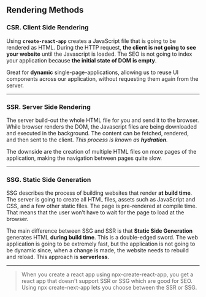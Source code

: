 ## Rendering Methods

### CSR. Client Side Rendering

Using **`create-react-app`** creates a JavaScript file that is going to be rendered as HTML. During the HTTP request, **the client is not going to see your website** until the Javascript is loaded. The SEO is not going to index your application because **the initial state of DOM is empty**. 

Great for **dynamic** single-page-applications, allowing us to reuse UI components across our application, without requesting them again from the server.

---

### SSR. Server Side Rendering

The server build-out the whole HTML file for you and send it to the browser. While browser renders the DOM, the Javascript files are being downloaded and executed in the background. The content can be fetched, rendered, and then sent to the client.
*This process is known as **hydration**.*

The downside are the creation of multiple HTML files on more pages of the application, making the navigation between pages quite slow.

---

### SSG. Static Side Generation

SSG describes the process of building websites that render **at build time**. The server is going to create all HTML files, assets such as JavaScript and CSS, and a few other static files. The page is pre-rendered at compile time. That means that the user won’t have to wait for the page to load at the browser.

The main difference between SSG and SSR is that **Static Side Generation** generates HTML **during build time**. This is a double-edged sword. The web application is going to be extremely fast, but the application is not going to be dynamic since, when a change is made, the website needs to rebuild and reload. This approach is **serverless**.

---

> When you create a react app using npx-create-react-app, you get a react app that doesn't support SSR or SSG which are good for SEO. Using npx create-next-app lets you choose between the SSR or SSG.
> 

